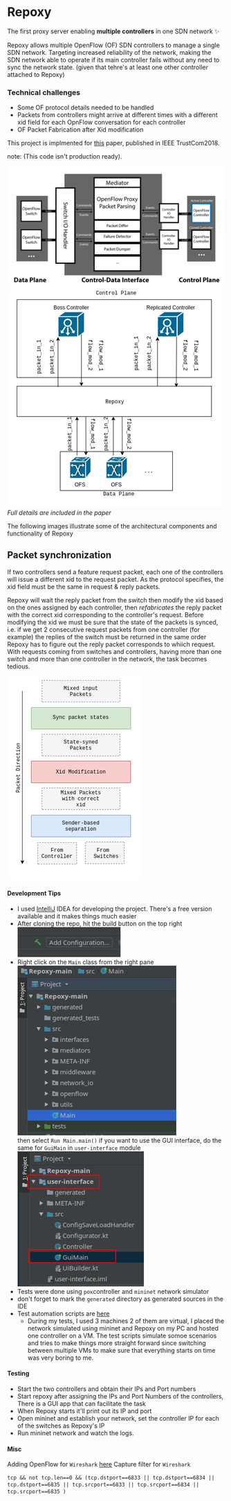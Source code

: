 # Repoxy
The first proxy server enabling **multiple controllers** in one SDN network :sparkles:

Repoxy allows multiple OpenFlow (OF) SDN controllers to manage a single SDN network. Targeting increased reliability of the network, making the SDN network able to operate if its main controller fails without any need to sync the network state. (given that tehre's at least one other controller attached to Repoxy)

### Technical challenges
- Some OF protocol details needed to be handled
- Packets from controllers might arrive at different times with a different xid field for each OpnFlow conversation for each controller
- OF Packet Fabrication after Xid modification

This project is implmented for  [this](https://ieeexplore.ieee.org/document/8455887/) paper, published in IEEE TrustCom2018.


note: (This code isn't production ready).

![overview](img/OpenFlow-Proxy.png)
![Repoxy_network_planes](img/Repoxy_network_planes.jpg)
*Full details are included in the paper*

The following images illustrate some of the architectural components and functionality of Repoxy

## Packet synchronization

If two controllers send a feature request packet, each one of the controllers will issue a different xid to the request packet. As the protocol specifies, the xid field must be the same in request & reply packets. 

Repoxy will wait the reply packet from the switch then modify the xid based on the ones assigned by each controller, then *refabricates* the reply packet with the correct xid corresponding to the controller's request. 
Before modifying the xid we must be sure that the state of the packets is synced, i.e. if we get 2 consecutive request packets from one controller (for example) the replies of the switch must be returned in the same order Repoxy has to figure out the reply packet corresponds to whiich request. With requests coming from switches and controllers, having more than one switch and more than one controller in the network, the task becomes tedious.

![packet_correction.png](img/packet_correction.png)


#### Development Tips
- I used [IntelliJ](https://www.jetbrains.com/idea/download/) IDEA for developing the project. There's a free version available and it makes things much easier
- After cloning the repo, hit the build button on the top right ![build_button](img/build_btn.jpg)
- Right click on the `Main` class from the right pane ![right_pane](img/right_pane.jpg) <br> then select `Run Main.main()` if you want to use the GUI interface, do the same for `GuiMain` in `user-interface` module <br>![user_interface_module](img/user_interface_module.jpg)
- Tests were done using `pox`controller and `mininet` network simulator
- don't forget to mark the `generated` directory as generated sources in the IDE 
- Test automation scripts are [here](https://github.com/shakram02/Repoxy-Scripts)
  - During my tests, I used 3 machines 2 of them are virtual, I placed the network simulated using mininet and Repoxy on my PC and hosted one controller on a VM. The test scripts simulate somoe scenarios and tries to make things more straight forward since switching between multiple VMs to make sure that everything starts on time was very boring to me.

#### Testing
- Start the two controllers and obtain their IPs and Port numbers
- Start repoxy after assigning the IPs and Port Numbers of the controllers, There is a GUI app that can facilitate the task
- When Repoxy starts it'll print out its IP and port
- Open mininet and establish your network, set the controller IP for each of the switches as Repoxy's IP
- Run mininet network and watch the logs.

#### Misc

Adding OpenFlow for `Wireshark` [here](http://xmodulo.com/monitor-openflow-messages.html)
Capture filter for `Wireshark`

```
tcp && not tcp.len==0 && (tcp.dstport==6833 || tcp.dstport==6834 || tcp.dstport==6835 || tcp.srcport==6833 || tcp.srcport==6834 || tcp.srcport==6835 )
```
